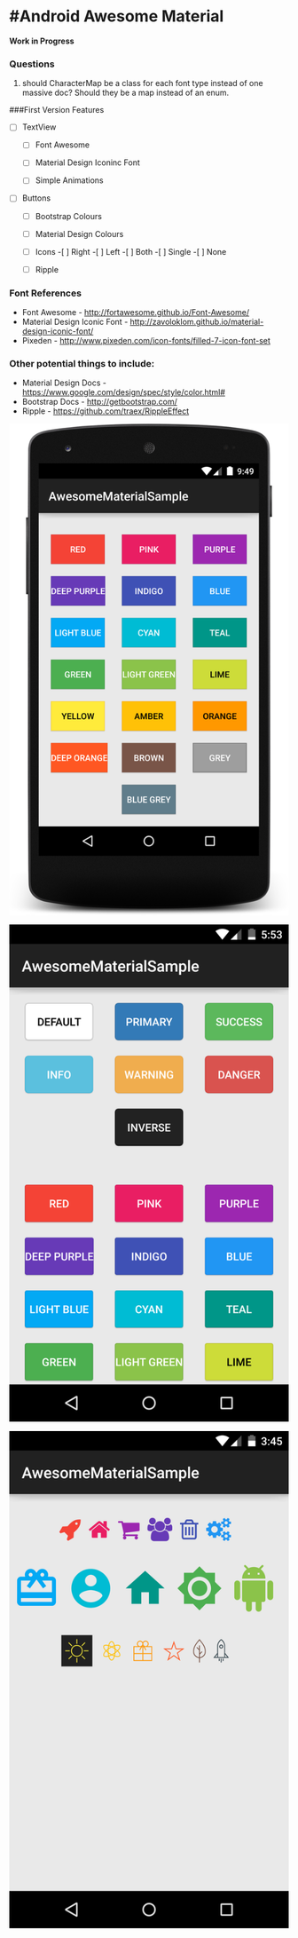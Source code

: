 #Android Awesome Material
====

**Work in Progress**

### Questions

1. should CharacterMap be a class for each font type instead of one massive doc? Should they be a map instead of an enum.

###First Version Features

- [ ] TextView
	- [ ] Font Awesome
	- [ ] Material Design Iconinc Font
	- [ ] Simple Animations


- [ ] Buttons
	- [ ] Bootstrap Colours
	- [ ] Material Design Colours
	- [ ] Icons
			-[ ] Right
			-[ ] Left
			-[ ] Both
			-[ ] Single
			-[ ] None
	- [ ] Ripple



### Font References

* Font Awesome - http://fortawesome.github.io/Font-Awesome/
* Material Design Iconic Font - http://zavoloklom.github.io/material-design-iconic-font/
* Pixeden - http://www.pixeden.com/icon-fonts/filled-7-icon-font-set




### Other potential things to include:

* Material Design Docs - https://www.google.com/design/spec/style/color.html#
* Bootstrap Docs - http://getbootstrap.com/
* Ripple - https://github.com/traex/RippleEffect


![Square Buttons](/screenshots/device-2015-04-05-025002.png?raw=true)

![Rounded Buttons](/screenshots/device-2015-04-06-225323.png?raw=true)

![Texts](/screenshots/device-2015-04-12-204536.png?raw=true)
